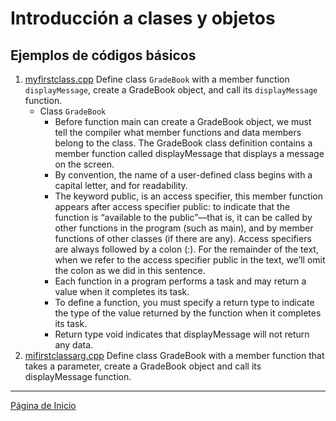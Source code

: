 # Introducción a clases y objetos

## Ejemplos de códigos básicos

1. [myfirstclass.cpp](../examples/02_objects/01/myfirstclass.cpp) Define class ```GradeBook``` with a member function ```displayMessage```, create a GradeBook object, and call its ```displayMessage``` function.
    - Class ```GradeBook```
        - Before function main can create a GradeBook object, we must tell the compiler what member functions and data members belong to the class. The GradeBook class definition contains a member function called displayMessage that displays a message on the screen.
        - By convention, the name of a user-defined class begins with a capital letter, and for readability.
        - The keyword public, is an access specifier, this member function appears after access specifier public: to indicate that the function is “available to the public”—that is, it can be called by other functions in the program (such as main), and by member functions of other classes (if there are any). Access specifiers are always followed by a colon (:). For the remainder of the text, when we refer to the access specifier public in the text, we’ll omit the colon as we did in this sentence.
        - Each function in a program performs a task and may return a value when it completes its task.
        - To define a function, you must specify a return type to indicate the type of the value returned by the function when it completes its task.
        - Return type void indicates that displayMessage will not return any data.
1. [mifirstclassarg.cpp](../examples/02_objects/02/mifirstclassarg.cpp) Define class GradeBook with a member function that takes a parameter, create a GradeBook object and call its displayMessage function.

---

[Página de Inicio](https://github.com/mikeguzman/EIF201-Progra-I)